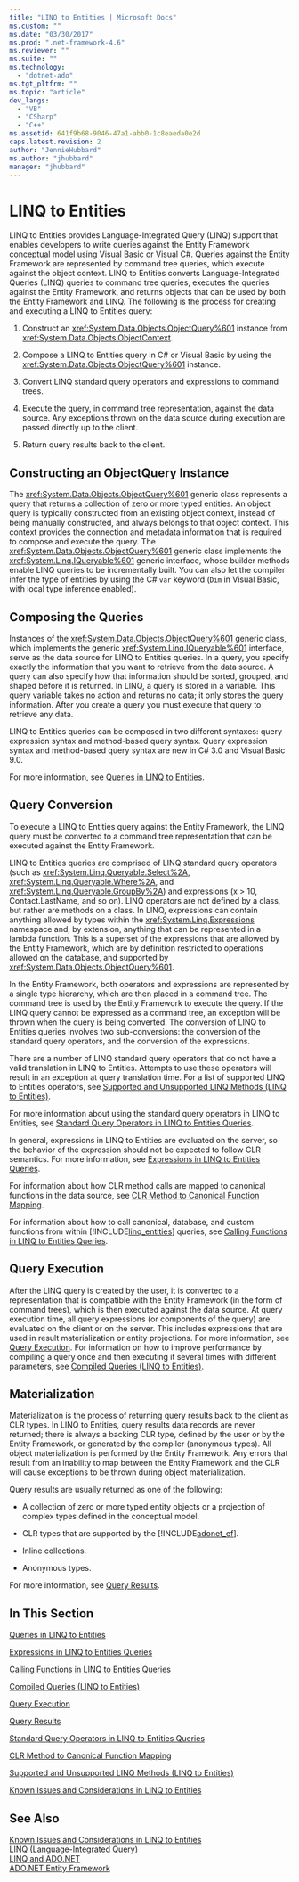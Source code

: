 ```yaml
---
title: "LINQ to Entities | Microsoft Docs"
ms.custom: ""
ms.date: "03/30/2017"
ms.prod: ".net-framework-4.6"
ms.reviewer: ""
ms.suite: ""
ms.technology: 
  - "dotnet-ado"
ms.tgt_pltfrm: ""
ms.topic: "article"
dev_langs: 
  - "VB"
  - "CSharp"
  - "C++"
ms.assetid: 641f9b68-9046-47a1-abb0-1c8eaeda0e2d
caps.latest.revision: 2
author: "JennieHubbard"
ms.author: "jhubbard"
manager: "jhubbard"
---
```

# LINQ to Entities
LINQ to Entities provides Language-Integrated Query (LINQ) support that enables developers to write queries against the Entity Framework conceptual model using Visual Basic or Visual C#. Queries against the Entity Framework are represented by command tree queries, which execute against the object context. LINQ to Entities converts Language-Integrated Queries (LINQ) queries to command tree queries, executes the queries against the Entity Framework, and returns objects that can be used by both the Entity Framework and LINQ. The following is the process for creating and executing a LINQ to Entities query:  
  
1.  Construct an <xref:System.Data.Objects.ObjectQuery%601> instance from <xref:System.Data.Objects.ObjectContext>.  
  
2.  Compose a LINQ to Entities query in C# or Visual Basic by using the <xref:System.Data.Objects.ObjectQuery%601> instance.  
  
3.  Convert LINQ standard query operators and expressions to command trees.  
  
4.  Execute the query, in command tree representation, against the data source. Any exceptions thrown on the data source during execution are passed directly up to the client.  
  
5.  Return query results back to the client.  
  
## Constructing an ObjectQuery Instance  
 The <xref:System.Data.Objects.ObjectQuery%601> generic class represents a query that returns a collection of zero or more typed entities. An object query is typically constructed from an existing object context, instead of being manually constructed, and always belongs to that object context. This context provides the connection and metadata information that is required to compose and execute the query. The <xref:System.Data.Objects.ObjectQuery%601> generic class implements the <xref:System.Linq.IQueryable%601> generic interface, whose builder methods enable LINQ queries to be incrementally built. You can also let the compiler infer the type of entities by using the C# `var` keyword (`Dim` in Visual Basic, with local type inference enabled).  
  
## Composing the Queries  
 Instances of the <xref:System.Data.Objects.ObjectQuery%601> generic class, which implements the generic <xref:System.Linq.IQueryable%601> interface, serve as the data source for LINQ to Entities queries. In a query, you specify exactly the information that you want to retrieve from the data source. A query can also specify how that information should be sorted, grouped, and shaped before it is returned. In LINQ, a query is stored in a variable. This query variable takes no action and returns no data; it only stores the query information. After you create a query you must execute that query to retrieve any data.  
  
 LINQ to Entities queries can be composed in two different syntaxes: query expression syntax and method-based query syntax. Query expression syntax and method-based query syntax are new in C# 3.0 and Visual Basic 9.0.  
  
 For more information, see [Queries in LINQ to Entities](../../../../../../docs/framework/data/adonet/ef/language-reference/queries-in-linq-to-entities.md).  
  
## Query Conversion  
 To execute a LINQ to Entities query against the Entity Framework, the LINQ query must be converted to a command tree representation that can be executed against the Entity Framework.  
  
 LINQ to Entities queries are comprised of LINQ standard query operators (such as <xref:System.Linq.Queryable.Select%2A>, <xref:System.Linq.Queryable.Where%2A>, and <xref:System.Linq.Queryable.GroupBy%2A>) and expressions (x > 10, Contact.LastName, and so on). LINQ operators are not defined by a class, but rather are methods on a class. In LINQ, expressions can contain anything allowed by types within the <xref:System.Linq.Expressions> namespace and, by extension, anything that can be represented in a lambda function. This is a superset of the expressions that are allowed by the Entity Framework, which are by definition restricted to operations allowed on the database, and supported by <xref:System.Data.Objects.ObjectQuery%601>.  
  
 In the Entity Framework, both operators and expressions are represented by a single type hierarchy, which are then placed in a command tree. The command tree is used by the Entity Framework to execute the query. If the LINQ query cannot be expressed as a command tree, an exception will be thrown when the query is being converted. The conversion of LINQ to Entities queries involves two sub-conversions: the conversion of the standard query operators, and the conversion of the expressions.  
  
 There are a number of LINQ standard query operators that do not have a valid translation in LINQ to Entities. Attempts to use these operators will result in an exception at query translation time. For a list of supported LINQ to Entities operators, see [Supported and Unsupported LINQ Methods (LINQ to Entities)](../../../../../../docs/framework/data/adonet/ef/language-reference/supported-and-unsupported-linq-methods-linq-to-entities.md).  
  
 For more information about using the standard query operators in LINQ to Entities, see [Standard Query Operators in LINQ to Entities Queries](../../../../../../docs/framework/data/adonet/ef/language-reference/standard-query-operators-in-linq-to-entities-queries.md).  
  
 In general, expressions in LINQ to Entities are evaluated on the server, so the behavior of the expression should not be expected to follow CLR semantics. For more information, see [Expressions in LINQ to Entities Queries](../../../../../../docs/framework/data/adonet/ef/language-reference/expressions-in-linq-to-entities-queries.md).  
  
 For information about how CLR method calls are mapped to canonical functions in the data source, see [CLR Method to Canonical Function Mapping](../../../../../../docs/framework/data/adonet/ef/language-reference/clr-method-to-canonical-function-mapping.md).  
  
 For information about how to call canonical, database, and custom functions from within [!INCLUDE[linq_entities](../../../../../../includes/linq-entities-md.md)] queries, see [Calling Functions in LINQ to Entities Queries](../../../../../../docs/framework/data/adonet/ef/language-reference/calling-functions-in-linq-to-entities-queries.md).  
  
## Query Execution  
 After the LINQ query is created by the user, it is converted to a representation that is compatible with the Entity Framework (in the form of command trees), which is then executed against the data source. At query execution time, all query expressions (or components of the query) are evaluated on the client or on the server. This includes expressions that are used in result materialization or entity projections. For more information, see [Query Execution](../../../../../../docs/framework/data/adonet/ef/language-reference/query-execution.md). For information on how to improve performance by compiling a query once and then executing it several times with different parameters, see [Compiled Queries  (LINQ to Entities)](../../../../../../docs/framework/data/adonet/ef/language-reference/compiled-queries-linq-to-entities.md).  
  
## Materialization  
 Materialization is the process of returning query results back to the client as CLR types. In LINQ to Entities, query results data records are never returned; there is always a backing CLR type, defined by the user or by the Entity Framework, or generated by the compiler (anonymous types). All object materialization is performed by the Entity Framework. Any errors that result from an inability to map between the Entity Framework and the CLR will cause exceptions to be thrown during object materialization.  
  
 Query results are usually returned as one of the following:  
  
-   A collection of zero or more typed entity objects or a projection of complex types defined in the conceptual model.  
  
-   CLR types that are supported by the [!INCLUDE[adonet_ef](../../../../../../includes/adonet-ef-md.md)].  
  
-   Inline collections.  
  
-   Anonymous types.  
  
 For more information, see [Query Results](../../../../../../docs/framework/data/adonet/ef/language-reference/query-results.md).  
  
## In This Section  
 [Queries in LINQ to Entities](../../../../../../docs/framework/data/adonet/ef/language-reference/queries-in-linq-to-entities.md)  
  
 [Expressions in LINQ to Entities Queries](../../../../../../docs/framework/data/adonet/ef/language-reference/expressions-in-linq-to-entities-queries.md)  
  
 [Calling Functions in LINQ to Entities Queries](../../../../../../docs/framework/data/adonet/ef/language-reference/calling-functions-in-linq-to-entities-queries.md)  
  
 [Compiled Queries  (LINQ to Entities)](../../../../../../docs/framework/data/adonet/ef/language-reference/compiled-queries-linq-to-entities.md)  
  
 [Query Execution](../../../../../../docs/framework/data/adonet/ef/language-reference/query-execution.md)  
  
 [Query Results](../../../../../../docs/framework/data/adonet/ef/language-reference/query-results.md)  
  
 [Standard Query Operators in LINQ to Entities Queries](../../../../../../docs/framework/data/adonet/ef/language-reference/standard-query-operators-in-linq-to-entities-queries.md)  
  
 [CLR Method to Canonical Function Mapping](../../../../../../docs/framework/data/adonet/ef/language-reference/clr-method-to-canonical-function-mapping.md)  
  
 [Supported and Unsupported LINQ Methods (LINQ to Entities)](../../../../../../docs/framework/data/adonet/ef/language-reference/supported-and-unsupported-linq-methods-linq-to-entities.md)  
  
 [Known Issues and Considerations in LINQ to Entities](../../../../../../docs/framework/data/adonet/ef/language-reference/known-issues-and-considerations-in-linq-to-entities.md)  
  
## See Also  
 [Known Issues and Considerations in LINQ to Entities](../../../../../../docs/framework/data/adonet/ef/language-reference/known-issues-and-considerations-in-linq-to-entities.md)   
 [LINQ (Language-Integrated Query)](../Topic/LINQ%20\(Language-Integrated%20Query\).md)   
 [LINQ and ADO.NET](../../../../../../docs/framework/data/adonet/linq-and-ado-net.md)   
 [ADO.NET Entity Framework](../../../../../../docs/framework/data/adonet/ef/index.md)